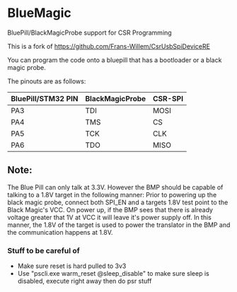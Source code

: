 # BlueMagic
BluePill/BlackMagicProbe support for CSR Programming

This is a fork of https://github.com/Frans-Willem/CsrUsbSpiDeviceRE

You can program the code onto a bluepill that has a bootloader or a black magic probe.

The pinouts are as follows:

| BluePill/STM32 PIN |BlackMagicProbe|CSR-SPI|
|---------------------|---------------|-------|
|PA3|TDI|MOSI|
|PA4|TMS|CS|
|PA5|TCK|CLK|
|PA6|TDO|MISO|


## Note:
The Blue Pill can only talk at 3.3V. However the BMP should be capable of talking to a 1.8V target in the following manner:
Prior to powering up the black magic probe, connect both SPI_EN and a targets 1.8V test point to the Black Magic's VCC.
On power up, if the BMP sees that there is already voltage greater that 1V at VCC it will leave it's power supply off.
In this manner, the 1.8V of the target is used to power the translator in the BMP and the communication happens at 1.8V.

### Stuff to be careful of
- Make sure reset is hard pulled to 3v3
- Use "pscli.exe warm_reset @sleep_disable" to make sure sleep is disabled, execute right away then do psr stuff

